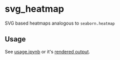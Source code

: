 # svg_heatmap
SVG based heatmaps analogous to `seaborn.heatmap`

## Usage
See [usage.ipynb](https://github.com/wendli01/svg_heatmap/blob/master/usage.ipynb) or it's [rendered output](https://raw.githack.com/wendli01/svg_heatmap/master/usage.html).